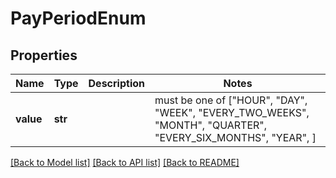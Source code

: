 # PayPeriodEnum


## Properties
Name | Type | Description | Notes
------------ | ------------- | ------------- | -------------
**value** | **str** |  |  must be one of ["HOUR", "DAY", "WEEK", "EVERY_TWO_WEEKS", "MONTH", "QUARTER", "EVERY_SIX_MONTHS", "YEAR", ]

[[Back to Model list]](../README.md#documentation-for-models) [[Back to API list]](../README.md#documentation-for-api-endpoints) [[Back to README]](../README.md)


